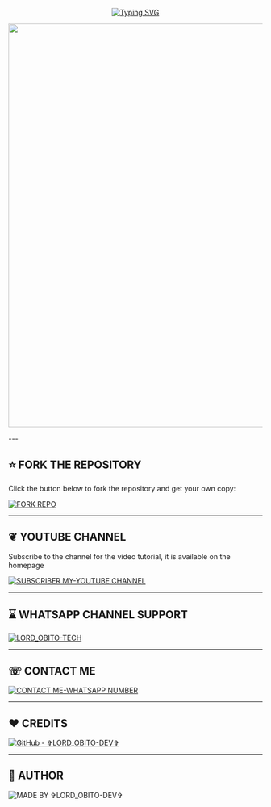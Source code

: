 <p align="center">
  <a href="https://git.io/typing-svg">
    <img src="https://readme-typing-svg.demolab.com?font=Black+Ops+One&size=80&pause=1000&color=8A2BE2&center=true&vCenter=true&width=1000&height=200&lines=LORD+OBITO+MD;VERSION+1.0.0;BY+LORD+OBITO+TECH" alt="Typing SVG" />
  </a>
</p>

<p align="center">
  <img src="https://files.catbox.moe/d7fqrl.jpg" width="800"/>
</p>
---

## ⭐ FORK THE REPOSITORY

Click the button below to fork the repository and get your own copy:

[![FORK REPO](https://img.shields.io/badge/FORK%20REPO-Click%20Here-007ACC?style=for-the-badge&logo=github)](https://github.com/LORD-OBITO-DEV/LORD_OBITO-MD/fork)

---

## ❦︎ YOUTUBE CHANNEL

Subscribe to the channel for the video tutorial, it is available on the homepage

[![SUBSCRIBER MY-YOUTUBE CHANNEL](https://img.shields.io/badge/SUBSCRIB%20TO%20MY-YOUTUBE%20CHANNEL-FF0000?style=for-the-badge&logo=youtube)](https://www.youtube.com/@LORD_OBITO_TECH)

---

## ⌛ WHATSAPP CHANNEL SUPPORT 

[![LORD_OBITO-TECH](https://img.shields.io/badge/JOIN%20MY-WHATSAPP%20CHANNEL-25D366?style=for-the-badge&logo=whatsapp)](https://whatsapp.com/channel/0029Vb65HSyHwXbEQbQjQV26)

---

## ☏︎ CONTACT ME 

[![CONTACT ME-WHATSAPP NUMBER](https://img.shields.io/badge/CONTACT%20ME-WHATSAPP%20NUMBER-25D366?style=for-the-badge&logo=whatsapp)](https://Wa.me/2250712668494)

---

## ❤️ CREDITS
[![GitHub - ✞︎LORD_OBITO-DEV✞︎](https://img.shields.io/badge/GitHub-✞︎LORD--OBITO--DEV✞︎-181717?style=for-the-badge&logo=github)](https://github.com/LORD-OBITO-DEV)

---
## 👑 AUTHOR

![MADE BY ✞︎LORD_OBITO-DEV✞︎](https://img.shields.io/badge/MADE%20BY-✞︎LORD_OBITO%20DEV✞︎-blueviolet?style=for-the-badge&logo=markdown)
